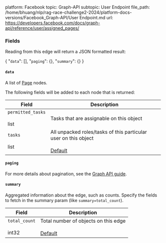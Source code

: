 platform: Facebook
topic: Graph-API
subtopic: User Endpoint
file_path: /home/bhuang/nlp/rag-race-challenge2-2024/platform-docs-versions/Facebook_Graph-API/User Endpoint.md
url: https://developers.facebook.com/docs/graph-api/reference/user/assigned_pages/


### Fields

Reading from this edge will return a JSON formatted result:

{
    "`data`": \[\],
    "`paging`": {},
    "`summary`": {}
}

#### `data`

A list of [Page](https://developers.facebook.com/docs/graph-api/reference/page/) nodes.

The following fields will be added to each node that is returned:

| Field | Description |
| --- | --- |
| `permitted_tasks`<br><br>list<string> | Tasks that are assignable on this object |
| `tasks`<br><br>list<string> | All unpacked roles/tasks of this particular user on this object<br><br>[Default](https://developers.facebook.com/docs/graph-api/using-graph-api/#fields) |

#### `paging`

For more details about pagination, see the [Graph API guide](https://developers.facebook.com/docs/graph-api/using-graph-api/#paging).

#### `summary`

Aggregated information about the edge, such as counts. Specify the fields to fetch in the summary param (like `summary=total_count`).

| Field | Description |
| --- | --- |
| `total_count`<br><br>int32 | Total number of objects on this edge<br><br>[Default](https://developers.facebook.com/docs/graph-api/using-graph-api/#fields) |